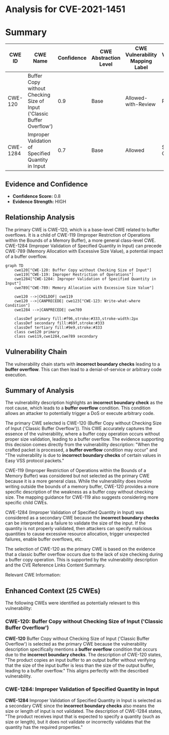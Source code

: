 # Analysis for CVE-2021-1451

# Summary
| CWE ID  | CWE Name  | Confidence | CWE Abstraction Level | CWE Vulnerability Mapping Label | CWE-Vulnerability Mapping Notes |
|---|---|---|---|---|---|
| CWE-120 | Buffer Copy without Checking Size of Input ('Classic Buffer Overflow') | 0.9 | Base | Allowed-with-Review | Primary CWE |
| CWE-1284 | Improper Validation of Specified Quantity in Input | 0.7 | Base | Allowed | Secondary Candidate |

## Evidence and Confidence

*   **Confidence Score:** 0.8
*   **Evidence Strength:** HIGH

## Relationship Analysis
The primary CWE is CWE-120, which is a base-level CWE related to buffer overflows. It is a child of CWE-119 (Improper Restriction of Operations within the Bounds of a Memory Buffer), a more general class-level CWE. CWE-1284 (Improper Validation of Specified Quantity in Input) can precede CWE-789 (Memory Allocation with Excessive Size Value), a potential impact of a buffer overflow.

```mermaid
graph TD
    cwe120["CWE-120: Buffer Copy without Checking Size of Input"]
    cwe119["CWE-119: Improper Restriction of Operations"]
    cwe1284["CWE-1284: Improper Validation of Specified Quantity in Input"]
    cwe789["CWE-789: Memory Allocation with Excessive Size Value"]

    cwe120 -->|CHILDOF| cwe119
    cwe120 -->|CANPRECEDE| cwe123["CWE-123: Write-what-where Condition"]
    cwe1284 -->|CANPRECEDE| cwe789
    
    classDef primary fill:#f96,stroke:#333,stroke-width:2px
    classDef secondary fill:#69f,stroke:#333
    classDef tertiary fill:#9e9,stroke:#333
    class cwe120 primary
    class cwe119,cwe1284,cwe789 secondary
```

## Vulnerability Chain
The vulnerability chain starts with **incorrect boundary checks** leading to a **buffer overflow**. This can then lead to a denial-of-service or arbitrary code execution.

## Summary of Analysis
The vulnerability description highlights an **incorrect boundary check** as the root cause, which leads to a **buffer overflow** condition. This condition allows an attacker to potentially trigger a DoS or execute arbitrary code.

The primary CWE selected is CWE-120 (Buffer Copy without Checking Size of Input ('Classic Buffer Overflow')). This CWE accurately captures the essence of the vulnerability, where a buffer copy operation occurs without proper size validation, leading to a buffer overflow. The evidence supporting this decision comes directly from the vulnerability description: "When the crafted packet is processed, a **buffer overflow** condition may occur" and "The vulnerability is due to **incorrect boundary checks** of certain values in Easy VSS protocol packets."

CWE-119 (Improper Restriction of Operations within the Bounds of a Memory Buffer) was considered but not selected as the primary CWE because it is a more general class. While the vulnerability does involve writing outside the bounds of a memory buffer, CWE-120 provides a more specific description of the weakness as a buffer copy without checking size. The mapping guidance for CWE-119 also suggests considering more specific child CWEs.

CWE-1284 (Improper Validation of Specified Quantity in Input) was considered as a secondary CWE because the **incorrect boundary checks** can be interpreted as a failure to validate the size of the input. If the quantity is not properly validated, then attackers can specify malicious quantities to cause excessive resource allocation, trigger unexpected failures, enable buffer overflows, etc.

The selection of CWE-120 as the primary CWE is based on the evidence that a classic buffer overflow occurs due to the lack of size checking during a buffer copy operation. This is supported by the vulnerability description and the CVE Reference Links Content Summary.

Relevant CWE Information:

## Enhanced Context (25 CWEs)
The following CWEs were identified as potentially relevant to this vulnerability:

### CWE-120: Buffer Copy without Checking Size of Input ('Classic Buffer Overflow')
**CWE-120** Buffer Copy without Checking Size of Input ('Classic Buffer Overflow') is selected as the primary CWE because the vulnerability description specifically mentions a **buffer overflow** condition that occurs due to the **incorrect boundary checks**. The description of CWE-120 states, "The product copies an input buffer to an output buffer without verifying that the size of the input buffer is less than the size of the output buffer, leading to a buffer overflow." This aligns perfectly with the described vulnerability.

### CWE-1284: Improper Validation of Specified Quantity in Input
**CWE-1284** Improper Validation of Specified Quantity in Input is selected as a secondary CWE since the **incorrect boundary checks** also means the size or length of input is not validated. The description of CWE-1284 states, "The product receives input that is expected to specify a quantity (such as size or length), but it does not validate or incorrectly validates that the quantity has the required properties."